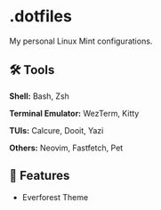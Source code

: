 # .dotfiles

My personal Linux Mint configurations.


## 🛠️ Tools

**Shell:** Bash, Zsh

**Terminal Emulator:** WezTerm, Kitty

**TUIs:** Calcure, Dooit, Yazi

**Others:** Neovim, Fastfetch, Pet


## 🎨 Features

- Everforest  Theme

